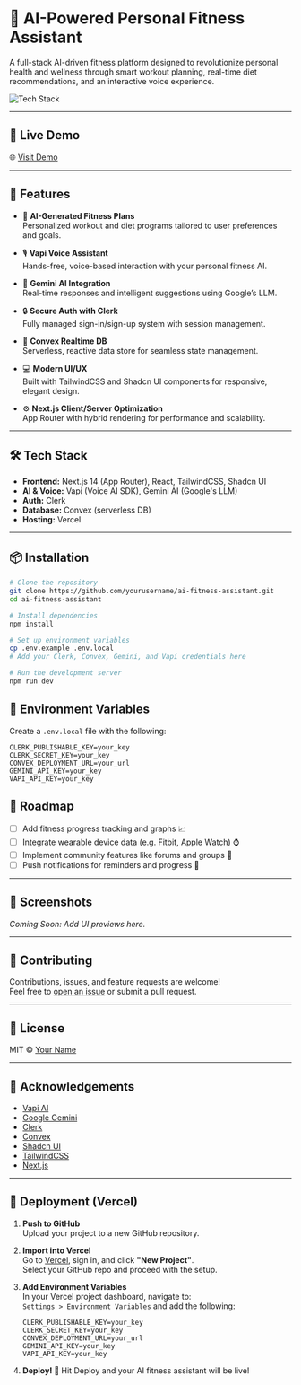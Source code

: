 # 🤖 AI-Powered Personal Fitness Assistant

A full-stack AI-driven fitness platform designed to revolutionize personal health and wellness through smart workout planning, real-time diet recommendations, and an interactive voice experience.

![Tech Stack](https://img.shields.io/badge/Tech%20Stack-Next.js%20%7C%20React%20%7C%20TailwindCSS%20%7C%20Vapi%20%7C%20Gemini%20AI%20%7C%20Clerk%20%7C%20Convex-blue)

---

## 🔗 Live Demo

🌐 [Visit Demo](https://your-vercel-app.vercel.app)

---


## 🌟 Features

- 🚀 **AI-Generated Fitness Plans**  
  Personalized workout and diet programs tailored to user preferences and goals.

- 🎙️ **Vapi Voice Assistant**  
  Hands-free, voice-based interaction with your personal fitness AI.

- 🧠 **Gemini AI Integration**  
  Real-time responses and intelligent suggestions using Google’s LLM.

- 🔒 **Secure Auth with Clerk**  
  Fully managed sign-in/sign-up system with session management.

- 💾 **Convex Realtime DB**  
  Serverless, reactive data store for seamless state management.

- 💻 **Modern UI/UX**  
  Built with TailwindCSS and Shadcn UI components for responsive, elegant design.

- ⚙️ **Next.js Client/Server Optimization**  
  App Router with hybrid rendering for performance and scalability.

---

## 🛠️ Tech Stack

- **Frontend:** Next.js 14 (App Router), React, TailwindCSS, Shadcn UI
- **AI & Voice:** Vapi (Voice AI SDK), Gemini AI (Google's LLM)
- **Auth:** Clerk
- **Database:** Convex (serverless DB)
- **Hosting:** Vercel

---

## 📦 Installation

```bash
# Clone the repository
git clone https://github.com/yourusername/ai-fitness-assistant.git
cd ai-fitness-assistant

# Install dependencies
npm install

# Set up environment variables
cp .env.example .env.local
# Add your Clerk, Convex, Gemini, and Vapi credentials here

# Run the development server
npm run dev
```
## 🔐 Environment Variables

Create a `.env.local` file with the following:

```env
CLERK_PUBLISHABLE_KEY=your_key
CLERK_SECRET_KEY=your_key
CONVEX_DEPLOYMENT_URL=your_url
GEMINI_API_KEY=your_key
VAPI_API_KEY=your_key
```
## 🚧 Roadmap

- [ ] Add fitness progress tracking and graphs 📈  
- [ ] Integrate wearable device data (e.g. Fitbit, Apple Watch) ⌚  
- [ ] Implement community features like forums and groups 👥  
- [ ] Push notifications for reminders and progress 🔔  

---

## 📸 Screenshots

_Coming Soon: Add UI previews here._

---

## 🤝 Contributing

Contributions, issues, and feature requests are welcome!  
Feel free to [open an issue](https://github.com/yourusername/ai-fitness-assistant/issues) or submit a pull request.

---

## 📄 License

MIT © [Your Name](https://github.com/yourusername)

---

## 🙌 Acknowledgements

- [Vapi AI](https://www.vapi.ai/)  
- [Google Gemini](https://deepmind.google/technologies/gemini/)  
- [Clerk](https://clerk.dev/)  
- [Convex](https://www.convex.dev/)  
- [Shadcn UI](https://ui.shadcn.com/)  
- [TailwindCSS](https://tailwindcss.com/)  
- [Next.js](https://nextjs.org/)  

---

## 🚀 Deployment (Vercel)

1. **Push to GitHub**  
   Upload your project to a new GitHub repository.

2. **Import into Vercel**  
   Go to [Vercel](https://vercel.com/), sign in, and click **"New Project"**.  
   Select your GitHub repo and proceed with the setup.

3. **Add Environment Variables**  
   In your Vercel project dashboard, navigate to:  
   `Settings > Environment Variables` and add the following:

   ```env
   CLERK_PUBLISHABLE_KEY=your_key
   CLERK_SECRET_KEY=your_key
   CONVEX_DEPLOYMENT_URL=your_url
   GEMINI_API_KEY=your_key
   VAPI_API_KEY=your_key
   ```
4. **Deploy! 🚀**
  Hit Deploy and your AI fitness assistant will be live!

